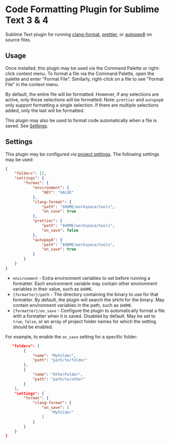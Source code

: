 # Code Formatting Plugin for Sublime Text 3 & 4

Sublime Text plugin for running [clang-format](https://clang.llvm.org/docs/ClangFormat.html),
[prettier](https://prettier.io/), or [autopep8](https://github.com/hhatto/autopep8) on source files.

## Usage

Once installed, this plugin may be used via the Command Palette or right-click context menu. To
format a file via the Command Palette, open the palette and enter "Format File". Similarly,
right-click on a file to see "Format File" in the context menu.

By default, the entire file will be formatted. However, if any selections are active, only those
selections will be formatted. Note: `prettier` and `autopep8` only support formatting a single
selection. If there are multiple selections added, only the last will be formatted.

This plugin may also be used to format code automatically when a file is saved. See
[Settings](#Settings).

## Settings

This plugin may be configured via [project settings](https://www.sublimetext.com/docs/3/projects.html).
The following settings may be used:

```json
{
    "folders": [],
    "settings": {
        "format": {
            "environment": {
                "KEY": "VALUE"
            },
            "clang-format": {
                "path": "$HOME/workspace/tools",
                "on_save": true
            },
            "prettier": {
                "path": "$HOME/workspace/tools",
                "on_save": false
            },
            "autopep8": {
                "path": "$HOME/workspace/tools",
                "on_save": true
            }
        }
    }
}
```

* `environment` - Extra environment variables to set before running a formatter. Each environment
  variable may contain other environment variables in their value, such as `$HOME`.
* `{formatter}/path` - The directory containing the binary to use for that formatter. By default,
  the plugin will search the `$PATH` for the binary. May contain environment variables in the path,
  such as `$HOME`.
* `{formatter}/on_save` - Configure the plugin to automatically format a file with a formatter when
  it is saved. Disabled by default. May be set to `true`, `false`, or an array of project folder
  names for which the setting should be enabled.

For example, to enable the `on_save` setting for a specific folder:

```json
   "folders": [
        {
            "name": "MyFolder",
            "path": "path/to/folder"
        },
        {
            "name": "OtherFolder",
            "path": "path/to/other"
        }
    ],
    "settings": {
        "format": {
            "clang-format": {
                "on_save": [
                    "MyFolder"
                ]
            }
        }
    }
}
```
